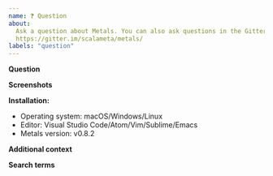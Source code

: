 ```yaml
---
name: ❓ Question
about:
  Ask a question about Metals. You can also ask questions in the Gitter channel
  https://gitter.im/scalameta/metals/
labels: "question"
---
```


**Question**

<!-- Your question -->

**Screenshots**

<!-- If applicable, add screenshots to help explain your problem. -->

**Installation:**

- Operating system: macOS/Windows/Linux
- Editor: Visual Studio Code/Atom/Vim/Sublime/Emacs
- Metals version: v0.8.2

**Additional context**

<!-- Add any other context about the problem here. -->

**Search terms**

<!-- Help other people discover your question by writing words they might search for. -->
